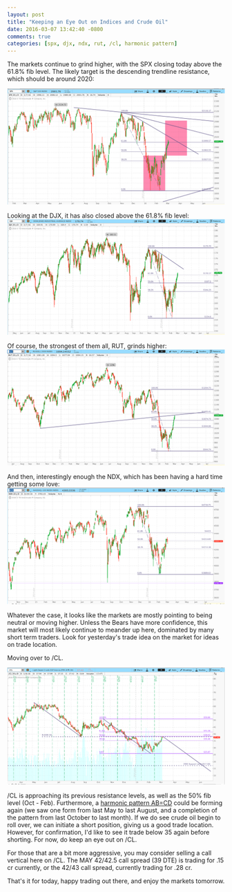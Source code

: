 ```yaml
---
layout: post
title: "Keeping an Eye Out on Indices and Crude Oil"
date: 2016-03-07 13:42:40 -0800
comments: true
categories: [spx, djx, ndx, rut, /cl, harmonic pattern]
---
```


The markets continue to grind higher, with the SPX closing today above the 61.8% fib level. The likely target is the descending trendline resistance, which should be around 2020:

[![SPX - 2016-03-07 Daily Time Frame - Descending Trendline Resistance & Fibonacci Retracement](/images/blog/03072016/spx.png)](/images/blog/03072016/spx.png)

Looking at the DJX, it has also closed above the 61.8% fib level:
[![DJX - 2016-03-07 Daily Time Frame - Descending Trendline Resistance and Fibonacci Retracement](/images/blog/03072016/djx.png)](/images/blog/03072016/djx.png)

Of course, the strongest of them all, RUT, grinds higher:
[![RUT - 2016-03-07 Daily Time Frame - Ascending Trendline Support as Resistance and Fibonacci Retracement](/images/blog/03072016/rut.png)](/images/blog/03072016/rut.png)

And then, interestingly enough the NDX, which has been having a hard time getting some love:
[![NDX - 2016-03-07 Daily Time Frame - Fibonacci Retracement](/images/blog/03072016/ndx.png)](/images/blog/03072016/ndx.png)

Whatever the case, it looks like the markets are mostly pointing to being neutral or moving higher. Unless the Bears have more confidence, this market will most likely continue to meander up here, dominated by many short term traders. Look for yesterday's trade idea on the market for ideas on trade location.

Moving over to /CL.

[![/CL - 2016-03-07 Daily Time Frame - Fibonacci Retracement and Harmonic Pattern](/images/blog/03072016/cl_f.png)](/images/blog/03072016/cl_f.png)

/CL is approaching its previous resistance levels, as well as the 50% fib level (Oct - Feb). Furthermore, a [harmonic pattern AB=CD](http://www.harmonictrader.com/price_patternsabcd.htm "harmonic pattern") could be forming again (we saw one form from last May to last August, and a completion of the pattern from last October to last month). If we do see crude oil begin to roll over, we can initiate a short position, giving us a good trade location. However, for confirmation, I'd like to see it trade below 35 again before shorting. For now, do keep an eye out on /CL.

For those that are a bit more aggressive, you may consider selling a call vertical here on /CL. The MAY 42/42.5 call spread (39 DTE) is trading for .15 cr currently, or the 42/43 call spread, currently trading for .28 cr.

That's it for today, happy trading out there, and enjoy the markets tomorrow.
